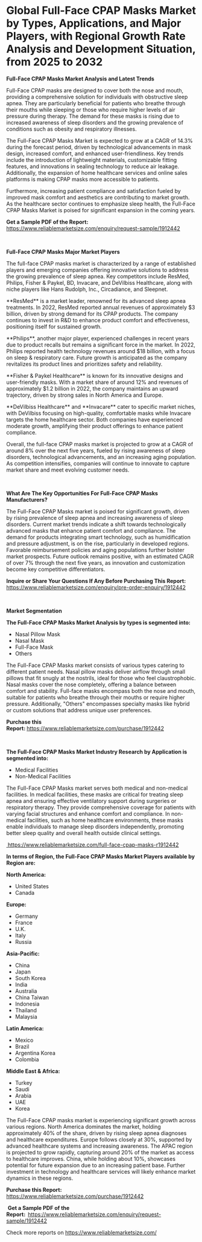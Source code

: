 <p><h1>Global Full-Face CPAP Masks Market by Types, Applications, and Major Players, with Regional Growth Rate Analysis and Development Situation, from 2025 to 2032</h1></p><p><strong>Full-Face CPAP Masks Market Analysis and Latest Trends</strong></p>
<p><p>Full-Face CPAP masks are designed to cover both the nose and mouth, providing a comprehensive solution for individuals with obstructive sleep apnea. They are particularly beneficial for patients who breathe through their mouths while sleeping or those who require higher levels of air pressure during therapy. The demand for these masks is rising due to increased awareness of sleep disorders and the growing prevalence of conditions such as obesity and respiratory illnesses.</p><p>The Full-Face CPAP Masks Market is expected to grow at a CAGR of 14.3% during the forecast period, driven by technological advancements in mask design, increased comfort, and enhanced user-friendliness. Key trends include the introduction of lightweight materials, customizable fitting features, and innovations in sealing technology to reduce air leakage. Additionally, the expansion of home healthcare services and online sales platforms is making CPAP masks more accessible to patients. </p><p>Furthermore, increasing patient compliance and satisfaction fueled by improved mask comfort and aesthetics are contributing to market growth. As the healthcare sector continues to emphasize sleep health, the Full-Face CPAP Masks Market is poised for significant expansion in the coming years.</p></p>
<p><strong>Get a Sample PDF of the Report:&nbsp;</strong> <a href="https://www.reliablemarketsize.com/enquiry/request-sample/1912442?utm_campaign=3175&utm_medium=2&utm_source=Github&utm_content=ia&utm_term=06042025&utm_id=full-face-cpap-masks">https://www.reliablemarketsize.com/enquiry/request-sample/1912442</a></p>
<p>&nbsp;</p>
<p><strong>Full-Face CPAP Masks Major Market Players</strong></p>
<p><p>The full-face CPAP masks market is characterized by a range of established players and emerging companies offering innovative solutions to address the growing prevalence of sleep apnea. Key competitors include ResMed, Philips, Fisher & Paykel, BD, Invacare, and DeVilbiss Healthcare, along with niche players like Hans Rudolph, Inc., Circadiance, and Sleepnet.</p><p>**ResMed** is a market leader, renowned for its advanced sleep apnea treatments. In 2022, ResMed reported annual revenues of approximately $3 billion, driven by strong demand for its CPAP products. The company continues to invest in R&D to enhance product comfort and effectiveness, positioning itself for sustained growth.</p><p>**Philips**, another major player, experienced challenges in recent years due to product recalls but remains a significant force in the market. In 2022, Philips reported health technology revenues around $18 billion, with a focus on sleep & respiratory care. Future growth is anticipated as the company revitalizes its product lines and prioritizes safety and reliability.</p><p>**Fisher & Paykel Healthcare** is known for its innovative designs and user-friendly masks. With a market share of around 12% and revenues of approximately $1.2 billion in 2022, the company maintains an upward trajectory, driven by strong sales in North America and Europe.</p><p>**DeVilbiss Healthcare** and **Invacare** cater to specific market niches, with DeVilbiss focusing on high-quality, comfortable masks while Invacare targets the home healthcare sector. Both companies have experienced moderate growth, amplifying their product offerings to enhance patient compliance.</p><p>Overall, the full-face CPAP masks market is projected to grow at a CAGR of around 8% over the next five years, fueled by rising awareness of sleep disorders, technological advancements, and an increasing aging population. As competition intensifies, companies will continue to innovate to capture market share and meet evolving customer needs.</p></p>
<p>&nbsp;</p>
<p><strong>What Are The Key Opportunities For Full-Face CPAP Masks Manufacturers?</strong></p>
<p><p>The Full-Face CPAP Masks market is poised for significant growth, driven by rising prevalence of sleep apnea and increasing awareness of sleep disorders. Current market trends indicate a shift towards technologically advanced masks that enhance patient comfort and compliance. The demand for products integrating smart technology, such as humidification and pressure adjustment, is on the rise, particularly in developed regions. Favorable reimbursement policies and aging populations further bolster market prospects. Future outlook remains positive, with an estimated CAGR of over 7% through the next five years, as innovation and customization become key competitive differentiators.</p></p>
<p><strong>Inquire or Share Your Questions If Any Before Purchasing This Report:</strong> <a href="https://www.reliablemarketsize.com/enquiry/pre-order-enquiry/1912442?utm_campaign=3175&utm_medium=2&utm_source=Github&utm_content=ia&utm_term=06042025&utm_id=full-face-cpap-masks">https://www.reliablemarketsize.com/enquiry/pre-order-enquiry/1912442</a></p>
<p>&nbsp;</p>
<p><strong>Market Segmentation</strong></p>
<p><strong>The Full-Face CPAP Masks Market Analysis by types is segmented into:</strong></p>
<p><ul><li>Nasal Pillow Mask</li><li>Nasal Mask</li><li>Full-Face Mask</li><li>Others</li></ul></p>
<p><p>The Full-Face CPAP Masks market consists of various types catering to different patient needs. Nasal pillow masks deliver airflow through small pillows that fit snugly at the nostrils, ideal for those who feel claustrophobic. Nasal masks cover the nose completely, offering a balance between comfort and stability. Full-face masks encompass both the nose and mouth, suitable for patients who breathe through their mouths or require higher pressure. Additionally, "Others" encompasses specialty masks like hybrid or custom solutions that address unique user preferences.</p></p>
<p><strong>Purchase this Report:&nbsp;</strong><a href="https://www.reliablemarketsize.com/purchase/1912442?utm_campaign=3175&utm_medium=2&utm_source=Github&utm_content=ia&utm_term=06042025&utm_id=full-face-cpap-masks">https://www.reliablemarketsize.com/purchase/1912442</a></p>
<p>&nbsp;</p>
<p><strong>The Full-Face CPAP Masks Market Industry Research by Application is segmented into:</strong></p>
<p><ul><li>Medical Facilities</li><li>Non-Medical Facilities</li></ul></p>
<p><p>The Full-Face CPAP Masks market serves both medical and non-medical facilities. In medical facilities, these masks are critical for treating sleep apnea and ensuring effective ventilatory support during surgeries or respiratory therapy. They provide comprehensive coverage for patients with varying facial structures and enhance comfort and compliance. In non-medical facilities, such as home healthcare environments, these masks enable individuals to manage sleep disorders independently, promoting better sleep quality and overall health outside clinical settings.</p></p>
<p><a href="https://www.reliablemarketsize.com/full-face-cpap-masks-r1912442?utm_campaign=3175&utm_medium=2&utm_source=Github&utm_content=ia&utm_term=06042025&utm_id=full-face-cpap-masks">&nbsp;https://www.reliablemarketsize.com/full-face-cpap-masks-r1912442</a></p>
<p><strong>In terms of Region, the Full-Face CPAP Masks Market Players available by Region are:</strong></p>
<p>
    <p> <strong> North America: </strong>
        <ul>
            <li>United States</li>
            <li>Canada</li>
        </ul>
        </p> 
    <p> <strong> Europe: </strong>
        <ul>
            <li>Germany</li>
            <li>France</li>
            <li>U.K.</li>
            <li>Italy</li>
            <li>Russia</li>
        </ul>
        </p> 
    <p> <strong> Asia-Pacific: </strong>
        <ul>
            <li>China</li>
            <li>Japan</li>
            <li>South Korea</li>
            <li>India</li>
            <li>Australia</li>
            <li>China Taiwan</li>
            <li>Indonesia</li>
            <li>Thailand</li>
            <li>Malaysia</li>
        </ul>
        </p> 
    <p> <strong> Latin America: </strong>
        <ul>
            <li>Mexico</li>
            <li>Brazil</li>
            <li>Argentina Korea</li>
            <li>Colombia</li>
        </ul>
        </p> 
    <p> <strong> Middle East & Africa: </strong>
        <ul>
            <li>Turkey</li>
            <li>Saudi</li>
            <li>Arabia</li>
            <li>UAE</li>
            <li>Korea</li>
        </ul>
    </p>
    </p>
<p><p>The Full-Face CPAP masks market is experiencing significant growth across various regions. North America dominates the market, holding approximately 40% of the share, driven by rising sleep apnea diagnoses and healthcare expenditures. Europe follows closely at 30%, supported by advanced healthcare systems and increasing awareness. The APAC region is projected to grow rapidly, capturing around 20% of the market as access to healthcare improves. China, while holding about 10%, showcases potential for future expansion due to an increasing patient base. Further investment in technology and healthcare services will likely enhance market dynamics in these regions.</p></p>
<p><strong>Purchase this Report: </strong><a href="https://www.reliablemarketsize.com/purchase/1912442?utm_campaign=3175&utm_medium=2&utm_source=Github&utm_content=ia&utm_term=06042025&utm_id=full-face-cpap-masks">https://www.reliablemarketsize.com/purchase/1912442</a></p>
<p>&nbsp;<strong>Get a Sample PDF of the Report:&nbsp;&nbsp;</strong><a href="https://www.reliablemarketsize.com/enquiry/request-sample/1912442?utm_campaign=3175&utm_medium=2&utm_source=Github&utm_content=ia&utm_term=06042025&utm_id=full-face-cpap-masks">https://www.reliablemarketsize.com/enquiry/request-sample/1912442</a></p>
<p><strong></strong></p>
<p>Check more reports on <a href="https://www.reliablemarketsize.com/?utm_campaign=3175&utm_medium=2&utm_source=Github&utm_content=ia&utm_term=06042025&utm_id=full-face-cpap-masks">https://www.reliablemarketsize.com/</a></p>